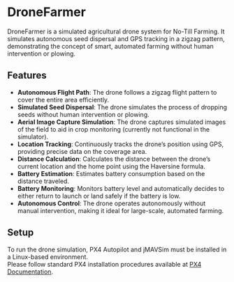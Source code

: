 # DroneFarmer
DroneFarmer is a simulated agricultural drone system for No-Till Farming. It simulates autonomous seed dispersal and GPS tracking in a zigzag pattern, demonstrating the concept of smart, automated farming without human intervention or plowing.


## Features

- **Autonomous Flight Path**: The drone follows a zigzag flight pattern to cover the entire area efficiently.
- **Simulated Seed Dispersal**: The drone simulates the process of dropping seeds without human intervention or plowing.
- **Aerial Image Capture Simulation**: The drone captures simulated images of the field to aid in crop monitoring (currently not functional in the simulator).
- **Location Tracking**: Continuously tracks the drone’s position using GPS, providing precise data on the coverage area.
- **Distance Calculation**: Calculates the distance between the drone’s current location and the home point using the Haversine formula.
- **Battery Estimation**: Estimates battery consumption based on the distance traveled.
- **Battery Monitoring**: Monitors battery level and automatically decides to either return to launch or land safely if the battery is low.
- **Autonomous Control**: The drone operates autonomously without manual intervention, making it ideal for large-scale, automated farming.



## Setup
To run the drone simulation, PX4 Autopilot and jMAVSim must be installed in a Linux-based environment.  
Please follow standard PX4 installation procedures available at [PX4 Documentation](https://docs.px4.io/main/en/).   


 
